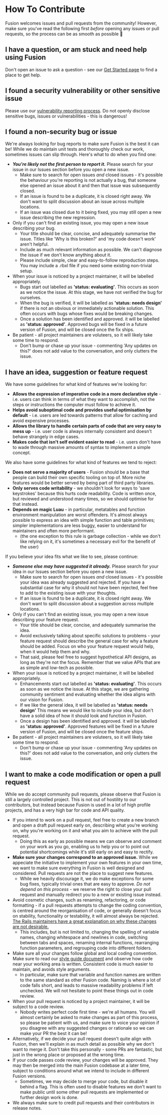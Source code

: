 # How To Contribute

Fusion welcomes issues and pull requests from the community! However, make sure
you've read the following first *before* opening any issues or pull requests, so
the process can be as smooth as possible 🙂

## I have a question, or am stuck and need help using Fusion
Don't open an issue to ask a question - see our
[Get Started page](https://elttob.github.io/Fusion/tutorials/#where-to-get-help)
to find a place to get help.

## I found a security vulnerability or other sensitive issue
Please use our [vulnerability reporting process](./SECURITY.md). Do not openly
disclose sensitive bugs, issues or vulnerabilities - this is dangerous!

## I found a non-security bug or issue
We're always looking for bug reports to make sure Fusion is the best it can be!
While we do maintain unit tests and thoroughly check our work, sometimes issues
can slip through. Here's what to do when you find one:
- ***You're likely not the first person to report it.*** Please search for
your issue in our Issues section before you open a new issue.
	- Make sure to search for open issues *and* closed issues - it's possible
	the behaviour you're reporting is not actually a bug, that someone else
	opened an issue about it and then that issue was subsequently closed.
	- If an issue is found to be a duplicate, it is closed right away. We don't
	want to split discussion about an issue across multiple locations.
	- If an issue was closed due to it being fixed, you may still open a new
	issue describing the new regression.
- Only if you can't find an existing issue, you may open a new issue describing
your bug.
	- Your title should be clear, concise, and adequately summarise the issue.
	Titles like 'Why is this broken?' and 'my code doesn't work' aren't helpful.
	- Include as much relevant information as possible. We can't diagnose the
	issue if we don't know anything about it.
	- Please include simple, clear and easy-to-follow reproduction steps. You
	may include a .rbxl file if you need some existing non-trivial setup.
- When your issue is noticed by a project maintainer, it will be labelled
appropriately.
	- Bugs start out labelled as **'status: evaluating'**. This occurs as soon
	as we notice the issue. At this stage, we have not verified the bug for
	ourselves.
	- When the bug is verified, it will be labelled as **'status: needs design'**
	if there is not an obvious or immediately actionable solution. This often
	occurs with bugs whose fixes would be breaking changes.
	- Once a solution has been identified and approved. it will be labelled as
	**'status: approved'**. Approved bugs will be fixed in a future version of
	Fusion, and will be closed once the fix ships.
- Be patient - all project maintainers are voluteers, so it will likely take
some time to respond.
	- Don't bump or chase up your issue - commenting 'Any updates on this?' does
	not add value to the conversation, and only clutters the issue.

## I have an idea, suggestion or feature request
We have some guidelines for what kind of features we're looking for:

- **Allows the expression of imperative code in a more declarative style** - i.e.
users can think in terms of what they want to accomplish, not the steps or
instructions the computer must follow to achieve it.
- **Helps avoid suboptimal code and provides useful optimisation by default** -
i.e. users are led towards patterns that allow for caching and avoid expensive
processes.
- **Allows the library to handle certain parts of code that are very easy to
mess up** - i.e. user code is always internally consistent and doesn't behave
strangely in edge cases.
- **Makes code that isn't self evident easier to read** - i.e. users don't have
to wade through massive amounts of syntax to implement a simple concept.

We also have some guidelines for what kind of features we tend to reject:

- **Does not serve a majority of users** - Fusion should be a base that people
can build their own specific tooling on top of. More niche features would be
better served by being part of third party libraries.
- **Only serves code writability** - we shouldn't look for ways to 'save
keystrokes' because this hurts code readability. Code is written once, but
reviewed and understood many times, so we should optimise for that instead.
- **Depends on magic Luau** - in particular, metatables and function environment
manipulation are worst offenders. It's almost always possible to express an idea
with simple function and table primitives; simpler implementations are less
buggy, easier to understand for maintainers and often more performant.
	- (the one exception to this rule is garbage collection - while we don't
	like relying on it, it's sometimes a necessary evil for the benefit of the
	user)

If you believe your idea fits what we like to see, please continue:
- ***Someone else may have suggested it already.*** Please search for
your idea in our Issues section before you open a new issue.
	- Make sure to search for open issues *and* closed issues - it's possible
	your idea was already suggested and rejected. If you have a substantial case
	for why it should not have been rejected, feel free to add to the existing
	issue with your thoughts.
	- If an issue is found to be a duplicate, it is closed right away. We don't
	want to split discussion about a suggestion across multiple locations.
- Only if you can't find an existing issue, you may open a new issue describing
your feature request.
	- Your title should be clear, concise, and adequately summarise the idea.
	- Avoid exclusively talking about specific solutions to problems - your
	feature request should describe the general case for why a feature should be
	added. Focus on who your feature request would help, when it would help them
	and why.
	- That said, please feel free to suggest hypothetical API designs, as long
	as they're not the focus. Remember that we value APIs that are as simple and
	low-tech as possible.
- When your issue is noticed by a project maintainer, it will be labelled
appropriately.
	- Enhancements start out labelled as **'status: evaluating'**. This occurs
	as soon as we notice the issue. At this stage, we are gathering community
	sentiment and evaluating whether the idea aligns with our vision for Fusion.
	- If we like the general idea, it will be labelled as **'status: needs design'**
	This means we would like to include your idea, but don't have a solid idea
	of how it should look and function in Fusion.
	- Once a design has been identified and approved. it will be labelled as
	**'status: approved'**. Approved features will be fixed in a future version
	of Fusion, and will be closed once the feature ships.
- Be patient - all project maintainers are voluteers, so it will likely take
some time to respond.
	- Don't bump or chase up your issue - commenting 'Any updates on this?' does
	not add value to the conversation, and only clutters the issue.

## I want to make a code modification or open a pull request

While we do accept community pull requests, please observe that Fusion is still
a largely controlled project. This is not out of hostility to our contributors,
but instead because Fusion is used in a lot of high profile projects, and has a
very high bar for code and API quality.

- If you intend to work on a pull request, feel free to create a new branch and
open a draft pull request early on, describing what you're working on, why you're
working on it and what you aim to achieve with the pull request.
	- Doing this as early as possible means we can observe and comment on your
	work as you go, enabling us to help you or to point out potential
	shortcomings while it's still early on and easy to rectify.
- **Make sure your changes correspond to an approved issue.** While we appeciate
the initiative to implement your own features in your own time, we want to make
sure everything in Fusion is well designed and considered. Pull requests are not
the place to suggest new features.
	- While we heavily discourage it, we do make exceptions for some bug fixes,
	typically trivial ones that are easy to approve. *Do not depend on this
	process* - we reserve the right to close your pull request and manually
	redirect you to a new or existing issue instead.
- Avoid cosmetic changes, such as renaming, refactoring, or code formatting - if
a pull requests attempts to change the coding convention, is centred around the
reorganisation of code, or generally doesn't focus on stability, functionality
or testability, it will almost always be rejected. [The Rails maintainers have a
great explanation on why these changes are not desirable.](https://github.com/rails/rails/pull/13771#issuecomment-32746700)
	- This includes, but is not limited to, changing the spelling of variable
	names, changing whitespace and newlines in code, switching between tabs and
	spaces, renaming internal functions, rearranging function parameters, and
	regrouping code into different folders.
- Make sure all your changes follow global and local coding convention. Make
sure to read our [style guide document](./style-guide.md) and observe how code
near your working area is written. Consistent code is much easier to maintain,
and avoids style arguments.
	- In particular, make sure that variable and function names are written to
	the same standard as other Fusion code. Naming is where a lot of code falls
	short, and leads to massive readability problems if left unchecked. We will
	not hesitate to point these things out in code review.
- When your pull request is noticed by a project maintainer, it will be subject
to a code review.
	- Nobody writes perfect code first time - we're all humans. You will almost
	certainly be asked to make changes as part of this process, so please be
	patient with us, and make sure to voice your opinion if you disagree with
	any suggested changes or rationale so we can make your PR the best it can be!
- Alternatively, if we decide your pull request doesn't quite align with Fusion,
then we'll explain in as much detail as possible why we don't want to merge it.
Don't take this personally - some PRs are fantastic, but just in the wrong place
or proposed at the wrong time.
- If your code passes code review, your changes will be approved. They may then
be merged into the main Fusion codebase at a later time, subject to conditions
around what we intend to include in different Fusion versions.
	- Sometimes, we may decide to merge your code, but disable it behind a flag.
	This is often used to disable features we don't want to make public until
	some other pull requests are implemented or further design work is done.
- We always make sure to credit pull requests and their contributors in release
notes.